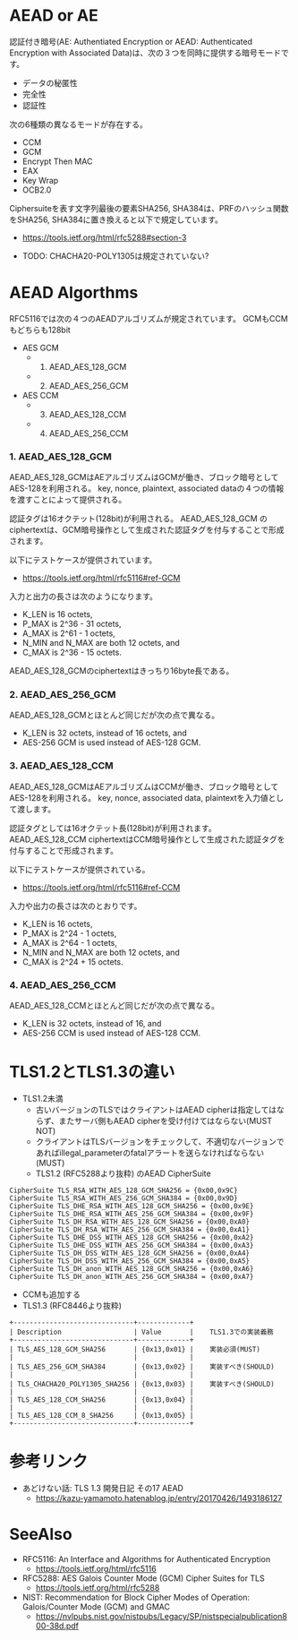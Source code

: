 # AEAD or AE
認証付き暗号(AE: Authentiated Encryption or AEAD: Authenticated Encryption with Associated Data)は、次の３つを同時に提供する暗号モードです。
- データの秘匿性
- 完全性
- 認証性

次の6種類の異なるモードが存在する。
- CCM
- GCM
- Encrypt Then MAC
- EAX
- Key Wrap
- OCB2.0

Ciphersuiteを表す文字列最後の要素SHA256, SHA384は、PRFのハッシュ関数をSHA256, SHA384に置き換えると以下で規定しています。
- https://tools.ietf.org/html/rfc5288#section-3

- TODO: CHACHA20-POLY1305は規定されていない?

# AEAD Algorthms
RFC5116では次の４つのAEADアルゴリズムが規定されています。
GCMもCCMもどちらも128bit
- AES GCM
  - 1. AEAD_AES_128_GCM
  - 2. AEAD_AES_256_GCM
- AES CCM
  - 3. AEAD_AES_128_CCM
  - 4. AEAD_AES_256_CCM

### 1. AEAD_AES_128_GCM

AEAD_AES_128_GCMはAEアルゴリズムはGCMが働き、ブロック暗号としてAES-128を利用される。
key, nonce, plaintext, associated dataの４つの情報を渡すことによって提供される。

認証タグは16オクテット(128bit)が利用される。
AEAD_AES_128_GCM のciphertextは、GCM暗号操作として生成された認証タグを付与することで形成されます。

以下にテストケースが提供されています。
- https://tools.ietf.org/html/rfc5116#ref-GCM

入力と出力の長さは次のようになります。
- K_LEN is 16 octets,
- P_MAX is 2^36 - 31 octets,
- A_MAX is 2^61 - 1 octets,
- N_MIN and N_MAX are both 12 octets, and
- C_MAX is 2^36 - 15 octets.

AEAD_AES_128_GCMのciphertextはきっちり16byte長である。

### 2. AEAD_AES_256_GCM
AEAD_AES_128_GCMとほとんど同じだが次の点で異なる。
- K_LEN is 32 octets, instead of 16 octets, and
- AES-256 GCM is used instead of AES-128 GCM.

### 3. AEAD_AES_128_CCM
AEAD_AES_128_GCMはAEアルゴリズムはCCMが働き、ブロック暗号としてAES-128を利用される。
key, nonce, associated data, plaintextを入力値として渡します。

認証タグとしては16オクテット長(128bit)が利用されます。
AEAD_AES_128_CCM  ciphertextはCCM暗号操作として生成された認証タグを付与することで形成されます。

以下にテストケースが提供されている。
- https://tools.ietf.org/html/rfc5116#ref-CCM

入力や出力の長さは次のとおりです。
- K_LEN is 16 octets,
- P_MAX is 2^24 - 1 octets,
- A_MAX is 2^64 - 1 octets,
- N_MIN and N_MAX are both 12 octets, and
- C_MAX is 2^24 + 15 octets.


### 4. AEAD_AES_256_CCM
AEAD_AES_128_CCMとほとんど同じだが次の点で異なる。
- K_LEN is 32 octets, instead of 16, and
- AES-256 CCM is used instead of AES-128 CCM.

# TLS1.2とTLS1.3の違い


- TLS1.2未満
  - 古いバージョンのTLSではクライアントはAEAD cipherは指定してはならず、またサーバ側もAEAD cipherを受け付けてはならない(MUST NOT)
  - クライアントはTLSバージョンをチェックして、不適切なバージョンであればillegal_parameterのfatalアラートを送らなければならない(MUST)
  - TLS1.2 (RFC5288より抜粋) のAEAD CipherSuite
```
CipherSuite TLS_RSA_WITH_AES_128_GCM_SHA256 = {0x00,0x9C}
CipherSuite TLS_RSA_WITH_AES_256_GCM_SHA384 = {0x00,0x9D}
CipherSuite TLS_DHE_RSA_WITH_AES_128_GCM_SHA256 = {0x00,0x9E}
CipherSuite TLS_DHE_RSA_WITH_AES_256_GCM_SHA384 = {0x00,0x9F}
CipherSuite TLS_DH_RSA_WITH_AES_128_GCM_SHA256 = {0x00,0xA0}
CipherSuite TLS_DH_RSA_WITH_AES_256_GCM_SHA384 = {0x00,0xA1}
CipherSuite TLS_DHE_DSS_WITH_AES_128_GCM_SHA256 = {0x00,0xA2}
CipherSuite TLS_DHE_DSS_WITH_AES_256_GCM_SHA384 = {0x00,0xA3}
CipherSuite TLS_DH_DSS_WITH_AES_128_GCM_SHA256 = {0x00,0xA4}
CipherSuite TLS_DH_DSS_WITH_AES_256_GCM_SHA384 = {0x00,0xA5}
CipherSuite TLS_DH_anon_WITH_AES_128_GCM_SHA256 = {0x00,0xA6}
CipherSuite TLS_DH_anon_WITH_AES_256_GCM_SHA384 = {0x00,0xA7}
```
  - CCMも追加する
- TLS1.3 (RFC8446より抜粋)
```
+------------------------------+-------------+
| Description                  | Value       |    TLS1.3での実装義務
+------------------------------+-------------+
| TLS_AES_128_GCM_SHA256       | {0x13,0x01} |    実装必須(MUST)
|                              |             |
| TLS_AES_256_GCM_SHA384       | {0x13,0x02} |    実装すべき(SHOULD)
|                              |             |
| TLS_CHACHA20_POLY1305_SHA256 | {0x13,0x03} |    実装すべき(SHOULD)
|                              |             |
| TLS_AES_128_CCM_SHA256       | {0x13,0x04} |
|                              |             |
| TLS_AES_128_CCM_8_SHA256     | {0x13,0x05} |
+------------------------------+-------------+
```

# 参考リンク
- あどけない話: TLS 1.3 開発日記 その17 AEAD
  - https://kazu-yamamoto.hatenablog.jp/entry/20170426/1493186127

# SeeAlso
- RFC5116: An Interface and Algorithms for Authenticated Encryption
  - https://tools.ietf.org/html/rfc5116
- RFC5288: AES Galois Counter Mode (GCM) Cipher Suites for TLS
  - https://tools.ietf.org/html/rfc5288
- NIST: Recommendation for Block Cipher Modes of Operation: Galois/Counter Mode (GCM) and GMAC
  - https://nvlpubs.nist.gov/nistpubs/Legacy/SP/nistspecialpublication800-38d.pdf

